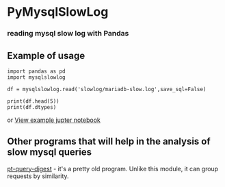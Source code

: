 # PyMysqlSlowLog #
### reading mysql slow log with Pandas ###


## Example of usage ##

```
import pandas as pd
import mysqlslowlog

df = mysqlslowlog.read('slowlog/mariadb-slow.log',save_sql=False)

print(df.head(5))
print(df.dtypes)
```
or [View example jupter notebook](bytesort_investigation_example.ipynb)

## Other programs that will help in the analysis of slow mysql queries ##

[pt-query-digest](https://www.percona.com/doc/percona-toolkit/LATEST/pt-query-digest.html) - it's a pretty old program. Unlike this module, it can group requests by similarity.